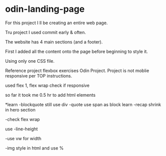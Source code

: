 # odin-landing-page
For this project  I ll be creating an entire web page.

 

Tru project I used commit early & often.
 

The website has 4 main sections (and a footer).

First I added all the content onto the page before beginning to style it. 

Using only one CSS file.

Reference project flexbox exercises Odin Project. 
Project is not moblie responsive per TOP instructions. 

used 
flex 1, flex wrap check if responsive

so far it took me  0.5 hr to add html elements
 

*learn
-blockquote still use div -quote use span as block
learn
-recap shrink in hero section

-check flex wrap

use 
-line-height

-use vw for width
 
-img style in html and use %
 
